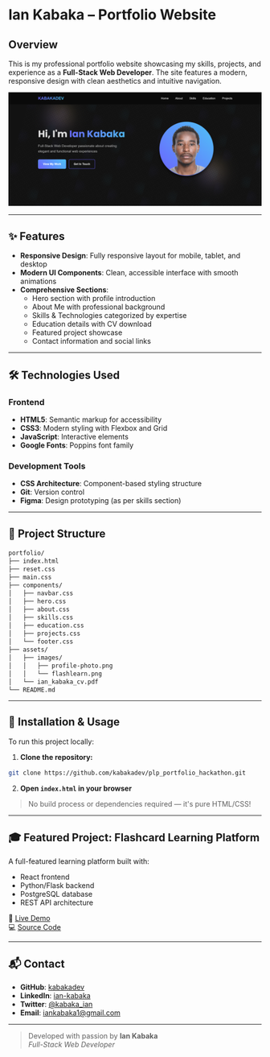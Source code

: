 # Ian Kabaka – Portfolio Website

## Overview

This is my professional portfolio website showcasing my skills, projects, and experience as a **Full-Stack Web Developer**. The site features a modern, responsive design with clean aesthetics and intuitive navigation.

![Portfolio Screenshot](assets/images/portfolio_screenshot.png)

---

## ✨ Features

- **Responsive Design**: Fully responsive layout for mobile, tablet, and desktop
- **Modern UI Components**: Clean, accessible interface with smooth animations
- **Comprehensive Sections**:
  - Hero section with profile introduction
  - About Me with professional background
  - Skills & Technologies categorized by expertise
  - Education details with CV download
  - Featured project showcase
  - Contact information and social links

---

## 🛠 Technologies Used

### Frontend

- **HTML5**: Semantic markup for accessibility
- **CSS3**: Modern styling with Flexbox and Grid
- **JavaScript**: Interactive elements
- **Google Fonts**: Poppins font family

### Development Tools

- **CSS Architecture**: Component-based styling structure
- **Git**: Version control
- **Figma**: Design prototyping (as per skills section)

---

## 📁 Project Structure

```
portfolio/
├── index.html
├── reset.css
├── main.css
├── components/
│   ├── navbar.css
│   ├── hero.css
│   ├── about.css
│   ├── skills.css
│   ├── education.css
│   ├── projects.css
│   └── footer.css
├── assets/
│   ├── images/
│   │   ├── profile-photo.png
│   │   └── flashlearn.png
│   └── ian_kabaka_cv.pdf
└── README.md
```

---

## 🚀 Installation & Usage

To run this project locally:

1. **Clone the repository:**

```bash
git clone https://github.com/kabakadev/plp_portfolio_hackathon.git
```

2. **Open `index.html` in your browser**

> No build process or dependencies required — it's pure HTML/CSS!

---

## 🎓 Featured Project: Flashcard Learning Platform

A full-featured learning platform built with:

- React frontend
- Python/Flask backend
- PostgreSQL database
- REST API architecture

🔗 [Live Demo](https://flashlearn254.netlify.app/)  
💻 [Source Code](https://github.com/kabakadev/flashlearn)

---

## 📬 Contact

- **GitHub**: [kabakadev](https://github.com/kabakadev)
- **LinkedIn**: [ian-kabaka](https://www.linkedin.com/in/ian-kabaka)
- **Twitter**: [@kabaka_ian](https://twitter.com/kabaka_ian)
- **Email**: iankabaka1@gmail.com

---

> Developed with passion by **Ian Kabaka**  
> _Full-Stack Web Developer_

